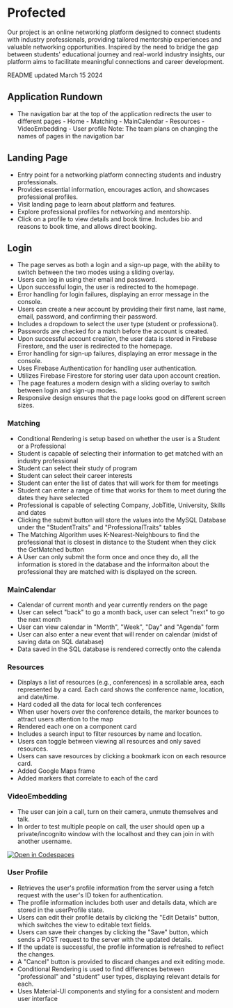 # Profected

Our project is an online networking platform designed to connect students with industry professionals, providing tailored mentorship experiences and valuable networking opportunities. Inspired by the need to bridge the gap between students' educational journey and real-world industry insights, our platform aims to facilitate meaningful connections and career development.


README updated March 15 2024

## Application Rundown

- The navigation bar at the top of the application redirects the user to different pages - Home - Matching - MainCalendar - Resources - VideoEmbedding - User profile
  Note: The team plans on changing the names of pages in the navigation bar

## Landing Page
- Entry point for a networking platform connecting students and industry professionals.
- Provides essential information, encourages action, and showcases professional profiles.
- Visit landing page to learn about platform and features.
- Explore professional profiles for networking and mentorship.
- Click on a profile to view details and book time. Includes bio and reasons to book time, and allows direct booking.

## Login
- The page serves as both a login and a sign-up page, with the ability to switch between the two modes using a sliding overlay.
- Users can log in using their email and password.
- Upon successful login, the user is redirected to the homepage.
- Error handling for login failures, displaying an error message in the console.
- Users can create a new account by providing their first name, last name, email, password, and confirming their password.
- Includes a dropdown to select the user type (student or professional).
- Passwords are checked for a match before the account is created.
- Upon successful account creation, the user data is stored in Firebase Firestore, and the user is redirected to the homepage.
- Error handling for sign-up failures, displaying an error message in the console.
- Uses Firebase Authentication for handling user authentication.
- Utilizes Firebase Firestore for storing user data upon account creation.
- The page features a modern design with a sliding overlay to switch between login and sign-up modes.
- Responsive design ensures that the page looks good on different screen sizes.

### Matching

- Conditional Rendering is setup based on whether the user is a Student or a Professional
- Student is capable of selecting their information to get matched with an industry professional
- Student can select their study of program
- Student can select their career interests
- Student can enter the list of dates that will work for them for meetings
- Student can enter a range of time that works for them to meet during the dates they have selected
- Professional is capable of selecting Company, JobTitle, University, Skills and dates
- Clicking the submit button will store the values into the MySQL Database under the "StudentTraits" and "ProfessionalTraits" tables
- The Matching Algorithm uses K-Nearest-Neighbours to find the professional that is closest in distance to the Student when they click the GetMatched button
- A User can only submit the form once and once they do, all the information is stored in the database and the informaiton about the professional they are matched with is displayed on the screen. 

### MainCalendar

- Calendar of current month and year currently renders on the page
- User can select "back" to go a month back, user can select "next" to go the next month
- User can view calendar in "Month", "Week", "Day" and "Agenda" form
- User can also enter a new event that will render on calendar (midst of saving data on SQL database)
- Data saved in the SQL database is rendered correctly onto the calenda

### Resources

- Displays a list of resources (e.g., conferences) in a scrollable area, each represented by a card. Each card shows the conference name, location, and date/time.
- Hard coded all the data for local tech conferences
- When user hovers over the conference details, the marker bounces to attract users attention to the map
- Rendered each one on a component card
- Includes a search input to filter resources by name and location.
- Users can toggle between viewing all resources and only saved resources.
- Users can save resources by clicking a bookmark icon on each resource card.
- Added Google Maps frame
- Added markers that correlate to each of the card

### VideoEmbedding

- The user can join a call, turn on their camera, unmute themselves and talk.
- In order to test multiple people on call, the user should open up a private/incognito window with the localhost and they can join in with another username.

[![Open in Codespaces](https://classroom.github.com/assets/launch-codespace-7f7980b617ed060a017424585567c406b6ee15c891e84e1186181d67ecf80aa0.svg)](https://classroom.github.com/open-in-codespaces?assignment_repo_id=13352842)

### User Profile
- Retrieves the user's profile information from the server using a fetch request with the user's ID token for authentication.
- The profile information includes both user and details data, which are stored in the userProfile state.
- Users can edit their profile details by clicking the "Edit Details" button, which switches the view to editable text fields.
- Users can save their changes by clicking the "Save" button, which sends a POST request to the server with the updated details.
- If the update is successful, the profile information is refreshed to reflect the changes.
- A "Cancel" button is provided to discard changes and exit editing mode.
- Conditional Rendering is used to find differences between "professional" and "student" user types, displaying relevant details for each.
- Uses Material-UI components and styling for a consistent and modern user interface
